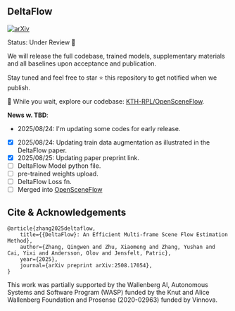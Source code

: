 DeltaFlow
---

[![arXiv](https://img.shields.io/badge/arXiv-2508.17054-b31b1b?logo=arxiv&logoColor=white)](https://arxiv.org/abs/2508.17054)
<!-- [![PWC](https://img.shields.io/endpoint.svg?url=https://paperswithcode.com/badge/seflow-a-self-supervised-scene-flow-method-in/self-supervised-scene-flow-estimation-on-1)](https://paperswithcode.com/sota/self-supervised-scene-flow-estimation-on-1?p=seflow-a-self-supervised-scene-flow-method-in) -->
<!-- [![poster](https://img.shields.io/badge/ECCV24|Poster-6495ed?style=flat&logo=Shotcut&logoColor=wihte)](https://hkustconnect-my.sharepoint.com/:b:/g/personal/qzhangcb_connect_ust_hk/EWyWD-tAX4xIma5U7ZQVk9cBVjsFv0Y_jAC2G7xAB-w4cg?e=c3FbMg)  -->
<!-- [![video](https://img.shields.io/badge/video-YouTube-FF0000?logo=youtube&logoColor=white)](https://youtu.be/fQqx2IES-VI) -->

Status: Under Review 🚀

We will release the full codebase, trained models, supplementary materials and all baselines upon acceptance and publication.

Stay tuned and feel free to star ⭐ this repository to get notified when we publish.


🔗 While you wait, explore our codebase: [KTH-RPL/OpenSceneFlow](https://github.com/KTH-RPL/OpenSceneFlow).

**News w. TBD**:

- 2025/08/24: I'm updating some codes for early release. 
- [x] 2025/08/24: Updating train data augmentation as illustrated in the DeltaFlow paper.
- [x] 2025/08/25: Updating paper preprint link.
- [ ] DeltaFlow Model python file.
- [ ] pre-trained weights upload.
- [ ] DeltaFlow Loss fn.
- [ ] Merged into [OpenSceneFlow](https://github.com/KTH-RPL/OpenSceneFlow)

## Cite & Acknowledgements

```
@article{zhang2025deltaflow,
    title={{DeltaFlow}: An Efficient Multi-frame Scene Flow Estimation Method},
    author={Zhang, Qingwen and Zhu, Xiaomeng and Zhang, Yushan and Cai, Yixi and Andersson, Olov and Jensfelt, Patric},
    year={2025},
    journal={arXiv preprint arXiv:2508.17054},
}
```

This work was partially supported by the Wallenberg AI, Autonomous Systems and Software Program (WASP) funded by the Knut and Alice Wallenberg Foundation and Prosense (2020-02963) funded by Vinnova. 